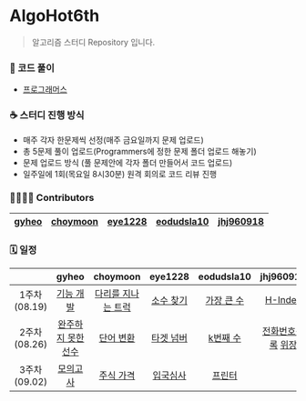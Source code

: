 # AlgoHot6th

> 알고리즘 스터디 Repository 입니다.

### 🎈 코드 풀이

- [프로그래머스](https://programmers.co.kr/)

### ☕ 스터디 진행 방식

- 매주 각자 한문제씩 선정(매주 금요일까지 문제 업로드)
- 총 5문제 풀이 업로드(Programmers에 정한 문제 폴더 업로드 해놓기)
- 문제 업로드 방식 (풀 문제안에 각자 폴더 만들어서 코드 업로드)
- 일주일에 1회(목요일 8시30분) 원격 회의로 코드 리뷰 진행

### 👨‍👩‍👧‍👦 Contributors

| [gyheo](https://github.com/gyheo) | [choymoon](https://github.com/choymoon) | [eye1228](https://github.com/eye1228) | [eodudsla10](https://github.com/eodudsla10) | [jhj960918](https://github.com/jhj960918) |
| :-------------------------------: | :-------------------------------------: | :-----------------------------------: | :-----------------------------------------: | :---------------------------------------: |

### 🗓 일정

|                  |                                     gyheo                                      |                                    choymoon                                    |                                eye1228                                |                               eodudsla10                               |                                                                 jhj960918                                                                 |
| :--------------: | :----------------------------------------------------------------------------: | :----------------------------------------------------------------------------: | :-------------------------------------------------------------------: | :--------------------------------------------------------------------: | :---------------------------------------------------------------------------------------------------------------------------------------: |
| 1주차<br>(08.19) |     [기능 개발](https://programmers.co.kr/learn/courses/30/lessons/42586)      | [다리를 지나는 트럭](https://programmers.co.kr/learn/courses/30/lessons/42583) | [소수 찾기](https://programmers.co.kr/learn/courses/30/lessons/42839) | [가장 큰 수](https://programmers.co.kr/learn/courses/30/lessons/42746) |                                    [H-Index](https://programmers.co.kr/learn/courses/30/lessons/42747)                                    |
| 2주차<br>(08.26) | [완주하지 못한 선수](https://programmers.co.kr/learn/courses/30/lessons/42576) |     [단어 변환](https://programmers.co.kr/learn/courses/30/lessons/43163)      | [타겟 넘버](https://programmers.co.kr/learn/courses/30/lessons/43165) |  [k번째 수](https://programmers.co.kr/learn/courses/30/lessons/42748)  | [전화번호목록](https://programmers.co.kr/learn/courses/30/lessons/42577)  [위장](https://programmers.co.kr/learn/courses/30/lessons/42578) |
| 3주차<br>(09.02) | [모의고사](https://programmers.co.kr/learn/courses/30/lessons/42840?language=java) |     [주식 가격](https://programmers.co.kr/learn/courses/30/lessons/42584)      |             [입국심사](https://programmers.co.kr/learn/courses/30/lessons/43238)                                                          |   [프린터](https://programmers.co.kr/learn/courses/30/lessons/42587)   |                                                                                                                                           |
